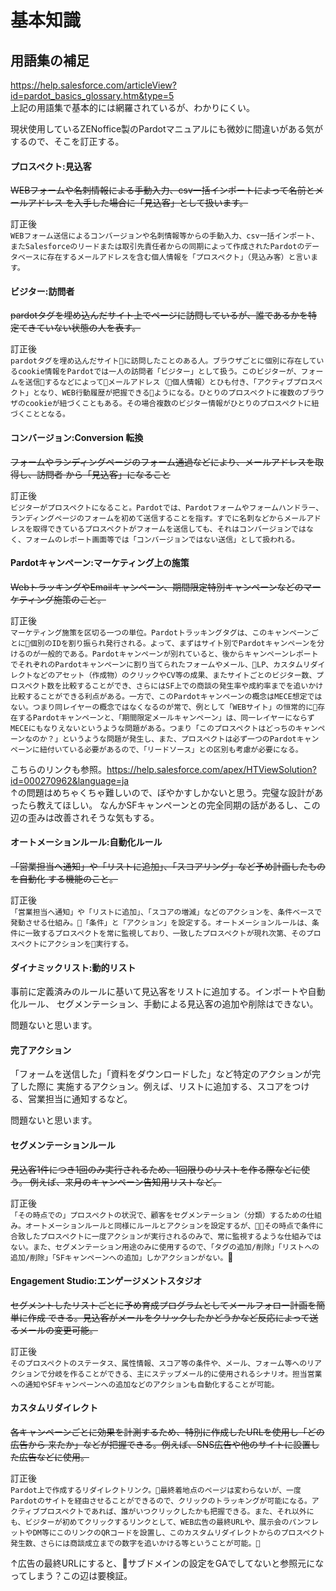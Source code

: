 # 基本知識
## 用語集の補足
https://help.salesforce.com/articleView?id=pardot_basics_glossary.htm&type=5  
上記の用語集で基本的には網羅されているが、わかりにくい。

現状使用しているZENoffice製のPardotマニュアルにも微妙に間違いがある気がするので、そこを訂正する。



#### プロスペクト:見込客
~~WEBフォームや名刺情報による手動入力、csv一括インポートによって名前とメールアドレス を入手した場合に「見込客」として扱います。~~

訂正後  
`WEBフォーム送信によるコンバージョンや名刺情報等からの手動入力、csv一括インポート、またSalesforceのリードまたは取引先責任者からの同期によって作成されたPardotのデータベースに存在するメールアドレスを含む個人情報を「プロスペクト」（見込み客）と言います。`



#### ビジター:訪問者
~~pardotタグを埋め込んだサイト上でページに訪問しているが、誰であるかを特定てきていない状態の人を表す。~~

訂正後  
`pardotタグを埋め込んだサイトに訪問したことのある人。ブラウザごとに個別に存在しているcookie情報をPardotでは一人の訪問者「ビジター」として扱う。このビジターが、フォームを送信するなどによってメールアドレス（個人情報）とひも付き、「アクティブプロスペクト」となり、WEB行動履歴が把握できるようになる。ひとりのプロスペクトに複数のブラウザのcookieが紐づくこともある。その場合複数のビジター情報がひとりのプロスペクトに紐づくこととなる。`


#### コンバージョン:Conversion 転換
~~フォームやランディングページのフォーム通過などにより、メールアドレスを取得し、訪問者 から「見込客」になること~~

訂正後  
`ビジターがプロスペクトになること。Pardotでは、Pardotフォームやフォームハンドラー、ランディングページのフォームを初めて送信することを指す。すでに名刺などからメールアドレスを取得できているプロスペクトがフォームを送信しても、それはコンバージョンではなく、フォームのレポート画面等では「コンバージョンではない送信」として扱われる。`


#### Pardotキャンペーン:マーケティング上の施策
~~WebトラッキングやEmailキャンペーン、期間限定特別キャンペーンなどのマーケティング施策のこと。~~

訂正後  
`マーケティング施策を区切る一つの単位。Pardotトラッキングタグは、このキャンペーンごとに個別のIDを割り振られ発行される。よって、まずはサイト別でPardotキャンペーンを分けるのが一般的である。Pardotキャンペーンが別れていると、後からキャンペーンレポートでそれぞれのPardotキャンペーンに割り当てられたフォームやメール、LP、カスタムリダイレクトなどのアセット（作成物）のクリックやCV等の成果、またサイトごとのビジター数、プロスペクト数を比較することができ、さらにはSF上での商談の発生率や成約率までを追いかけ比較することができる利点がある。一方で、このPardotキャンペーンの概念はMECE想定ではない。つまり同レイヤーの概念ではなくなるのが常で、例として「WEBサイト」の恒常的に存在するPardotキャンペーンと、「期間限定メールキャンペーン」は、同一レイヤーにならずMECEにもなりえないというような問題がある。つまり「このプロスペクトはどっちのキャンペーンなのか？」というような問題が発生し、また、プロスペクトは必ず一つのPardotキャンペーンに紐付いている必要があるので、「リードソース」との区別も考慮が必要になる。`

こちらのリンクも参照。https://help.salesforce.com/apex/HTViewSolution?id=000270962&language=ja  
↑の問題はめちゃくちゃ難しいので、ぼやかすしかないと思う。完璧な設計があったら教えてほしい。
なんかSFキャンペーンとの完全同期の話があるし、この辺の歪みは改善されそうな気もする。

#### オートメーションルール:自動化ルール
~~「営業担当へ通知」や「リストに追加」、「スコアリング」など予め計画したものを自動化 する機能のこと。~~

訂正後  
`「営業担当へ通知」や「リストに追加」、「スコアの増減」などのアクションを、条件ベースで発動させる仕組み。「条件」と「アクション」を設定する。オートメーションルールは、条件に一致するプロスペクトを常に監視しており、一致したプロスペクトが現れ次第、そのプロスペクトにアクションを実行する。`


#### ダイナミックリスト:動的リスト
事前に定義済みのルールに基いて見込客をリストに追加する。インポートや自動化ルール、 セグメンテーション、手動による見込客の追加や削除はできない。

問題ないと思います。


#### 完了アクション
「フォームを送信した」「資料をダウンロードした」など特定のアクションが完了した際に 実施するアクション。例えば、リストに追加する、スコアをつける、営業担当に通知するなど。

問題ないと思います。


#### セグメンテーションルール
~~見込客1件につき1回のみ実行されるため、1回限りのリストを作る際などに使う。 例えば、来月のキャンペーン告知用リストなど。~~

訂正後  
`「その時点での」プロスペクトの状況で、顧客をセグメンテーション（分類）するための仕組み。オートメーションルールと同様にルールとアクションを設定するが、その時点で条件に合致したプロスペクトに一度アクションが実行されるのみで、常に監視するような仕組みではない。また、セグメンテーション用途のみに使用するので、「タグの追加/削除」「リストへの追加/削除」「SFキャンペーンへの追加」しかアクションがない。`

#### Engagement Studio:エンゲージメントスタジオ
~~セグメントしたリストごとに予め育成プログラムとしてメールフォロー計画を簡単に作成 できる。見込客がメールをクリックしたかどうかなど反応によって送るメールの変更可能。~~

訂正後  
`そのプロスペクトのステータス、属性情報、スコア等の条件や、メール、フォーム等へのリアクションで分岐を作ることができる、主にステップメール的に使用されるシナリオ。担当営業への通知やSFキャンペーンへの追加などのアクションも自動化することが可能。`


#### カスタムリダイレクト
~~各キャンペーンごとに効果を計測するため、特別に作成したURLを使用し「どの広告から 来たか」などが把握できる。例えば、SNS広告や他のサイトに設置した広告などに使用。~~

訂正後  
`Pardot上で作成するリダイレクトリンク。最終着地点のページは変わらないが、一度Pardotのサイトを経由させることができるので、クリックのトラッキングが可能になる。アクティブプロスペクトであれば、誰がいつクリックしたかも把握できる。また、それ以外にも、ビジターが初めてクリックするリンクとして、WEB広告の最終URLや、展示会のパンフレットやDM等にこのリンクのQRコードを設置し、このカスタムリダイレクトからのプロスペクト発生数、さらには商談成立までの数字を追いかける等ということが可能。`

↑広告の最終URLにすると、サブドメインの設定をGAでしてないと参照元になってしまう？この辺は要検証。
